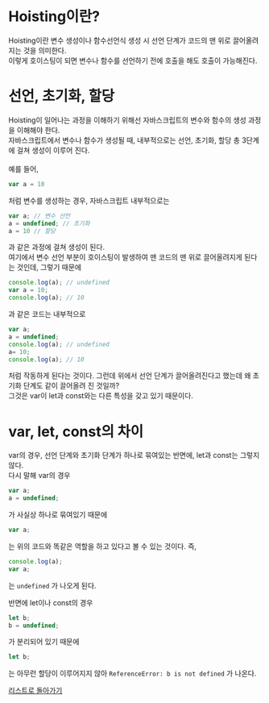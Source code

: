 # Hoisting이란?
Hoisting이란 변수 생성이나 함수선언식 생성 시 선언 단계가 코드의 맨 위로 끌어올려지는 것을 의미한다. <br />
이렇게 호이스팅이 되면 변수나 함수를 선언하기 전에 호출을 해도 호출이 가능해진다.

# 선언, 초기화, 할당
Hoisting이 일어나는 과정을 이해하기 위해선 자바스크립트의 변수와 함수의 생성 과정을 이해해야 한다. <br />
자바스크립트에서 변수나 함수가 생성될 때, 내부적으로는 선언, 초기화, 할당 총 3단계에 걸쳐 생성이 이루어 진다.<br />
<br />
예를 들어,

```jsx
var a = 10
```

처럼 변수를 생성하는 경우, 자바스크립트 내부적으로는 

```jsx
var a; // 변수 선언
a = undefined; // 초기화
a = 10 // 할당
```

과 같은 과정에 걸쳐 생성이 된다. <br />
여기에서 변수 선언 부분이 호이스팅이 발생하여 맨 코드의 맨 위로 끌어올려지게 된다는 것인데, 그렇기 때문에

```jsx
console.log(a); // undefined
var a = 10;
console.log(a); // 10
```

과 같은 코드는 내부적으로

```jsx
var a;
a = undefined;
console.log(a); // undefined
a= 10;
console.log(a); // 10
```

처럼 작동하게 된다는 것이다. 그런데 위에서 선언 단계가 끌어올려진다고 했는데 왜 초기화 단계도 같이 끌어올려 진 것일까? <br />
그것은 var이 let과 const와는 다른 특성을 갖고 있기 때문이다.

# var, let, const의 차이
var의 경우, 선언 단계와 초기화 단계가 하나로 묶여있는 반면에, let과 const는 그렇지 않다. <br />
다시 말해 var의 경우

```jsx
var a;
a = undefined;
```

가 사실상 하나로 묶여있기 때문에

```jsx
var a;
```

는 위의 코드와 똑같은 역할을 하고 있다고 볼 수 있는 것이다. 즉,

```jsx
console.log(a);
var a;
```
는 ```undefined``` 가 나오게 된다.

반면에 let이나 const의 경우

```jsx
let b;
b = undefined;
```

가 분리되어 있기 때문에

```jsx
let b;
```

는 아무런 할당이 이루어지지 않아 ```ReferenceError: b is not defined``` 가 나온다.

[리스트로 돌아가기](https://github.com/MGanom/Studying)
